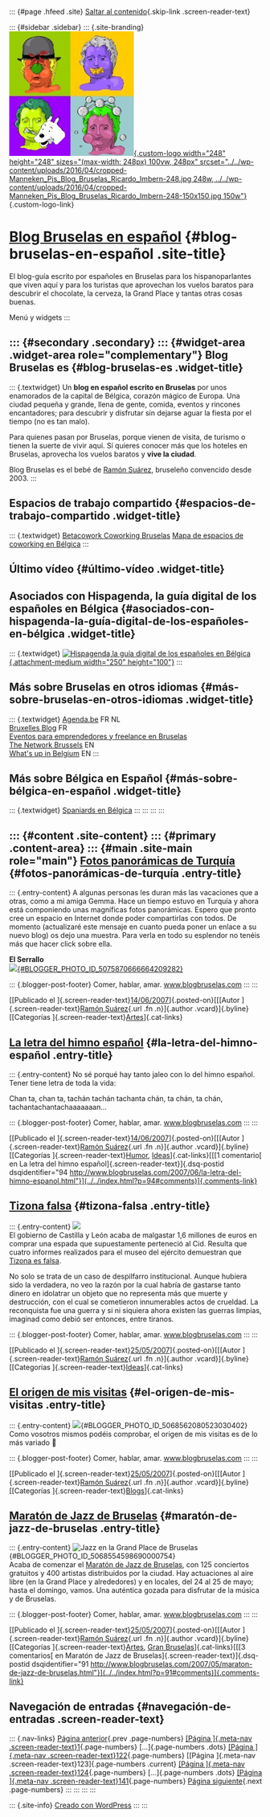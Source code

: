 ::: {#page .hfeed .site}
[Saltar al contenido](index.html#content){.skip-link
.screen-reader-text}

::: {#sidebar .sidebar}
::: {.site-branding}
[![](../../wp-content/uploads/2016/04/cropped-Manneken_Pis_Blog_Bruselas_Ricardo_Imbern-248.jpg){.custom-logo
width="248" height="248" sizes="(max-width: 248px) 100vw, 248px"
srcset="../../wp-content/uploads/2016/04/cropped-Manneken_Pis_Blog_Bruselas_Ricardo_Imbern-248.jpg 248w, ../../wp-content/uploads/2016/04/cropped-Manneken_Pis_Blog_Bruselas_Ricardo_Imbern-248-150x150.jpg 150w"}](../../index.html){.custom-logo-link}

[Blog Bruselas en español](../../index.html) {#blog-bruselas-en-español .site-title}
============================================

El blog-guía escrito por españoles en Bruselas para los hispanoparlantes
que viven aquí y para los turistas que aprovechan los vuelos baratos
para descubrir el chocolate, la cerveza, la Grand Place y tantas otras
cosas buenas.

Menú y widgets
:::

::: {#secondary .secondary}
::: {#widget-area .widget-area role="complementary"}
Blog Bruselas es {#blog-bruselas-es .widget-title}
----------------

::: {.textwidget}
Un **blog en español escrito en Bruselas** por unos enamorados de la
capital de Bélgica, corazón mágico de Europa. Una ciudad pequeña y
grande, llena de gente, comida, eventos y rincones encantadores; para
descubrir y disfrutar sin dejarse aguar la fiesta por el tiempo (no es
tan malo).

Para quienes pasan por Bruselas, porque vienen de visita, de turismo o
tienen la suerte de vivir aquí. Sí quieres conocer más que los hoteles
en Bruselas, aprovecha los vuelos baratos y **vive la ciudad**.

Blog Bruselas es el bebé de [Ramón Suárez](http://www.ramonsuarez.com),
bruseleño convencido desde 2003.
:::

Espacios de trabajo compartido {#espacios-de-trabajo-compartido .widget-title}
------------------------------

::: {.textwidget}
[Betacowork Coworking Bruselas](http://www.betacowork.com) [Mapa de
espacios de coworking en Bélgica](http://coworkingbelgium.com)
:::

Último vídeo {#último-vídeo .widget-title}
------------

Asociados con Hispagenda, la guía digital de los españoles en Bélgica {#asociados-con-hispagenda-la-guía-digital-de-los-españoles-en-bélgica .widget-title}
---------------------------------------------------------------------

::: {.textwidget}
[![Hispagenda,la guía digital de los españoles en
Bélgica](../../wp-content/uploads/2010/04/Hispagenda-250px.gif "Hispagenda, la guía digital de los españoles en Bélgica"){.attachment-medium
width="250" height="100"}](http://www.hispagenda.com)
:::

Más sobre Bruselas en otros idiomas {#más-sobre-bruselas-en-otros-idiomas .widget-title}
-----------------------------------

::: {.textwidget}
[Agenda.be](http://www.agenda.be) FR NL\
[Bruxelles Blog](http://www.bxlblog.be/) FR\
[Eventos para emprendedores y freelance en
Bruselas](http://www.betacowork.com/events/)\
[The Network
Brussels](http://groups.yahoo.com/group/TheNetworkBrussels/) EN\
[What\'s up in Belgium](http://www.whatsupin.be/) EN
:::

Más sobre Bélgica en Español {#más-sobre-bélgica-en-español .widget-title}
----------------------------

::: {.textwidget}
[Spaniards en Bélgica](http://www.spaniards.es/paises/belgica)
:::
:::
:::
:::

::: {#content .site-content}
::: {#primary .content-area}
::: {#main .site-main role="main"}
[Fotos panorámicas de Turquía](../../index.html?p=95) {#fotos-panorámicas-de-turquía .entry-title}
-----------------------------------------------------

::: {.entry-content}
A algunas personas les duran más las vacaciones que a otras, como a mi
amiga Gemma. Hace un tiempo estuvo en Turquía y ahora está componiendo
unas magníficas fotos panorámicas. Espero que pronto cree un espacio en
Internet donde poder compartirlas con todos. De momento (actualizaré
este mensaje en cuanto pueda poner un enlace a su nuevo blog) os dejo
una muestra. Para verla en todo su esplendor no tenéis más que hacer
click sobre ella.

**El Serrallo**\
[![](http://2.bp.blogspot.com/_5F2P76MhJLM/RnEdemxYa4I/AAAAAAAAAAM/uJMbf5UmZjI/s320/La+punta+del+Serrallo+web.jpg){#BLOGGER_PHOTO_ID_5075870666664209282}](http://2.bp.blogspot.com/_5F2P76MhJLM/RnEdemxYa4I/AAAAAAAAAAM/uJMbf5UmZjI/s1600-h/La+punta+del+Serrallo+web.jpg)

::: {.blogger-post-footer}
Comer, hablar, amar. www.blogbruselas.com
:::
:::

[[Publicado el
]{.screen-reader-text}[14/06/2007](../../index.html?p=95)]{.posted-on}[[[Autor
]{.screen-reader-text}[Ramón
Suárez](../../blog/2010/04/30/index.html?author=2){.url .fn .n}]{.author
.vcard}]{.byline}[[Categorías
]{.screen-reader-text}[Artes](../../blog/category/artes/index.html)]{.cat-links}

[La letra del himno español](../../index.html?p=94) {#la-letra-del-himno-español .entry-title}
---------------------------------------------------

::: {.entry-content}
No sé porqué hay tanto jaleo con lo del himno español. Tener tiene letra
de toda la vida:

Chan ta, chan ta, tachán tachán tachanta chán, ta chán, ta chán,
tachantachantachaaaaaaan...

::: {.blogger-post-footer}
Comer, hablar, amar. www.blogbruselas.com
:::
:::

[[Publicado el
]{.screen-reader-text}[14/06/2007](../../index.html?p=94)]{.posted-on}[[[Autor
]{.screen-reader-text}[Ramón
Suárez](../../blog/2010/04/30/index.html?author=2){.url .fn .n}]{.author
.vcard}]{.byline}[[Categorías
]{.screen-reader-text}[Humor](../../blog/category/humor/index.html),
[Ideas](../../blog/category/ideas/index.html)]{.cat-links}[[[1
comentario[ en La letra del himno
español]{.screen-reader-text}]{.dsq-postid
dsqidentifier="94 http://www.blogbruselas.com/2007/06/la-letra-del-himno-espanol.html"}](../../index.html?p=94#comments)]{.comments-link}

[Tizona falsa](../../index.html?p=93) {#tizona-falsa .entry-title}
-------------------------------------

::: {.entry-content}
[![](http://www.20minutos.es/data/img/2007/05/25/599297.jpg)](http://www.20minutos.es/data/img/2007/05/25/599297.jpg)\
El gobierno de Castilla y León acaba de malgastar 1,6 millones de euros
en comprar una espada que supuestamente perteneció al Cid. Resulta que
cuatro informes realizados para el museo del ejército demuestran que
[Tizona es
falsa](http://www.20minutos.es/noticia/239077/0/tizona/es/falsa/).

No solo se trata de un caso de despilfarro institucional. Aunque hubiera
sido la verdadera, no veo la razón por la cual habría de gastarse tanto
dinero en idolatrar un objeto que no representa más que muerte y
destrucción, con el cual se cometieron innumerables actos de crueldad.
La reconquista fue una guerra y si ni siquiera ahora existen las guerras
limpias, imaginad como debió ser entonces, entre tiranos.

::: {.blogger-post-footer}
Comer, hablar, amar. www.blogbruselas.com
:::
:::

[[Publicado el
]{.screen-reader-text}[25/05/2007](../../index.html?p=93)]{.posted-on}[[[Autor
]{.screen-reader-text}[Ramón
Suárez](../../blog/2010/04/30/index.html?author=2){.url .fn .n}]{.author
.vcard}]{.byline}[[Categorías
]{.screen-reader-text}[Ideas](../../blog/category/ideas/index.html)]{.cat-links}

[El origen de mis visitas](../../index.html?p=92) {#el-origen-de-mis-visitas .entry-title}
-------------------------------------------------

::: {.entry-content}
![](http://4.bp.blogspot.com/_m9ESRqvSnjc/RlcmW5uXD4I/AAAAAAAAAjc/PanCKUVpGys/s400/visitas.jpg){#BLOGGER_PHOTO_ID_5068562080523030402}\
Como vosotros mismos podéis comprobar, el origen de mis visitas es de lo
más variado 🙂

::: {.blogger-post-footer}
Comer, hablar, amar. www.blogbruselas.com
:::
:::

[[Publicado el
]{.screen-reader-text}[25/05/2007](../../index.html?p=92)]{.posted-on}[[[Autor
]{.screen-reader-text}[Ramón
Suárez](../../blog/2010/04/30/index.html?author=2){.url .fn .n}]{.author
.vcard}]{.byline}[[Categorías
]{.screen-reader-text}[Blogs](../../blog/category/blogs/index.html)]{.cat-links}

[Maratón de Jazz de Bruselas](../../index.html?p=91) {#maratón-de-jazz-de-bruselas .entry-title}
----------------------------------------------------

::: {.entry-content}
![Jazz en la Grand Place de
Bruselas](http://2.bp.blogspot.com/_m9ESRqvSnjc/RlcfjZuXD3I/AAAAAAAAAjU/_j0sSe-pqpo/s200/Imagen003.jpg){#BLOGGER_PHOTO_ID_5068554598690000754}\
Acaba de comenzar el [Maratón de Jazz de
Bruselas](http://www.brusselsjazzmarathon.be/), con 125 conciertos
gratuitos y 400 artistas distribuidos por la ciudad. Hay actuaciones al
aire libre (en la Grand Place y alrededores) y en locales, del 24 al 25
de mayo; hasta el domingo, vamos. Una auténtica gozada para disfrutar de
la música y de Bruselas.

::: {.blogger-post-footer}
Comer, hablar, amar. www.blogbruselas.com
:::
:::

[[Publicado el
]{.screen-reader-text}[25/05/2007](../../index.html?p=91)]{.posted-on}[[[Autor
]{.screen-reader-text}[Ramón
Suárez](../../blog/2010/04/30/index.html?author=2){.url .fn .n}]{.author
.vcard}]{.byline}[[Categorías
]{.screen-reader-text}[Artes](../../blog/category/artes/index.html),
[Gran
Bruselas](../../blog/category/gran-bruselas/index.html)]{.cat-links}[[[3
comentarios[ en Maratón de Jazz de
Bruselas]{.screen-reader-text}]{.dsq-postid
dsqidentifier="91 http://www.blogbruselas.com/2007/05/maraton-de-jazz-de-bruselas.html"}](../../index.html?p=91#comments)]{.comments-link}

Navegación de entradas {#navegación-de-entradas .screen-reader-text}
----------------------

::: {.nav-links}
[Página anterior](../122/index.html){.prev .page-numbers} [[Página
]{.meta-nav .screen-reader-text}1](../../index.html){.page-numbers}
[...]{.page-numbers .dots} [[Página ]{.meta-nav
.screen-reader-text}122](../122/index.html){.page-numbers} [[Página
]{.meta-nav .screen-reader-text}123]{.page-numbers .current} [[Página
]{.meta-nav .screen-reader-text}124](../124/index.html){.page-numbers}
[...]{.page-numbers .dots} [[Página ]{.meta-nav
.screen-reader-text}141](../141/index.html){.page-numbers} [Página
siguiente](../124/index.html){.next .page-numbers}
:::
:::
:::
:::

::: {.site-info}
[Creado con WordPress](https://es.wordpress.org/)
:::
:::
